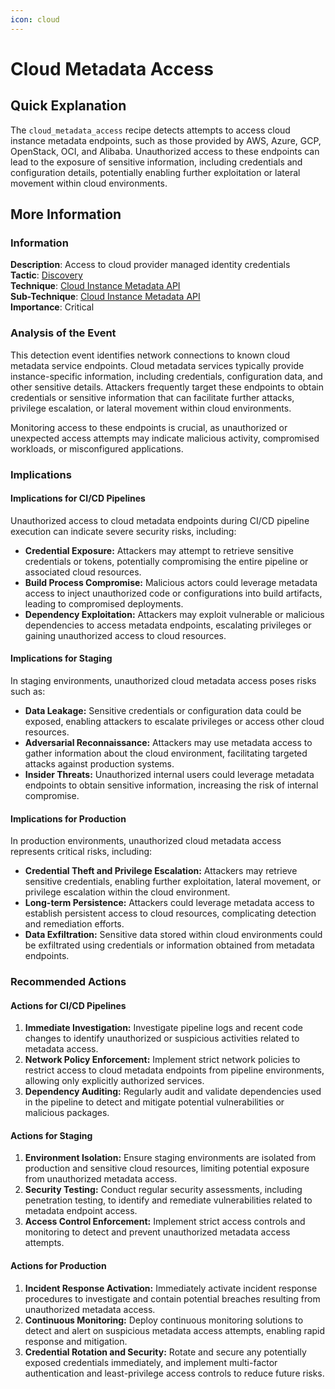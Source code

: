 ```yaml
---
icon: cloud
---
```


# Cloud Metadata Access

## Quick Explanation

The `cloud_metadata_access` recipe detects attempts to access cloud instance metadata endpoints, such as those provided by AWS, Azure, GCP, OpenStack, OCI, and Alibaba. Unauthorized access to these endpoints can lead to the exposure of sensitive information, including credentials and configuration details, potentially enabling further exploitation or lateral movement within cloud environments.

## More Information

### Information

**Description**: Access to cloud provider managed identity credentials  
**Tactic**: [Discovery](https://jibril.garnet.ai/mitre/mitre/ta0007)  
**Technique**: [Cloud Instance Metadata API](https://jibril.garnet.ai/mitre/mitre/ta0007/t1592)  
**Sub-Technique**: [Cloud Instance Metadata API](https://jibril.garnet.ai/mitre/mitre/ta0007/t1592/t1592.001)  
**Importance**: Critical

### Analysis of the Event

This detection event identifies network connections to known cloud metadata service endpoints. Cloud metadata services typically provide instance-specific information, including credentials, configuration data, and other sensitive details. Attackers frequently target these endpoints to obtain credentials or sensitive information that can facilitate further attacks, privilege escalation, or lateral movement within cloud environments.

Monitoring access to these endpoints is crucial, as unauthorized or unexpected access attempts may indicate malicious activity, compromised workloads, or misconfigured applications.

### Implications

#### Implications for CI/CD Pipelines

Unauthorized access to cloud metadata endpoints during CI/CD pipeline execution can indicate severe security risks, including:

- **Credential Exposure:** Attackers may attempt to retrieve sensitive credentials or tokens, potentially compromising the entire pipeline or associated cloud resources.
- **Build Process Compromise:** Malicious actors could leverage metadata access to inject unauthorized code or configurations into build artifacts, leading to compromised deployments.
- **Dependency Exploitation:** Attackers may exploit vulnerable or malicious dependencies to access metadata endpoints, escalating privileges or gaining unauthorized access to cloud resources.

#### Implications for Staging

In staging environments, unauthorized cloud metadata access poses risks such as:

- **Data Leakage:** Sensitive credentials or configuration data could be exposed, enabling attackers to escalate privileges or access other cloud resources.
- **Adversarial Reconnaissance:** Attackers may use metadata access to gather information about the cloud environment, facilitating targeted attacks against production systems.
- **Insider Threats:** Unauthorized internal users could leverage metadata endpoints to obtain sensitive information, increasing the risk of internal compromise.

#### Implications for Production

In production environments, unauthorized cloud metadata access represents critical risks, including:

- **Credential Theft and Privilege Escalation:** Attackers may retrieve sensitive credentials, enabling further exploitation, lateral movement, or privilege escalation within the cloud environment.
- **Long-term Persistence:** Attackers could leverage metadata access to establish persistent access to cloud resources, complicating detection and remediation efforts.
- **Data Exfiltration:** Sensitive data stored within cloud environments could be exfiltrated using credentials or information obtained from metadata endpoints.

### Recommended Actions

#### Actions for CI/CD Pipelines

1. **Immediate Investigation:** Investigate pipeline logs and recent code changes to identify unauthorized or suspicious activities related to metadata access.
2. **Network Policy Enforcement:** Implement strict network policies to restrict access to cloud metadata endpoints from pipeline environments, allowing only explicitly authorized services.
3. **Dependency Auditing:** Regularly audit and validate dependencies used in the pipeline to detect and mitigate potential vulnerabilities or malicious packages.

#### Actions for Staging

1. **Environment Isolation:** Ensure staging environments are isolated from production and sensitive cloud resources, limiting potential exposure from unauthorized metadata access.
2. **Security Testing:** Conduct regular security assessments, including penetration testing, to identify and remediate vulnerabilities related to metadata endpoint access.
3. **Access Control Enforcement:** Implement strict access controls and monitoring to detect and prevent unauthorized metadata access attempts.

#### Actions for Production

1. **Incident Response Activation:** Immediately activate incident response procedures to investigate and contain potential breaches resulting from unauthorized metadata access.
2. **Continuous Monitoring:** Deploy continuous monitoring solutions to detect and alert on suspicious metadata access attempts, enabling rapid response and mitigation.
3. **Credential Rotation and Security:** Rotate and secure any potentially exposed credentials immediately, and implement multi-factor authentication and least-privilege access controls to reduce future risks.
